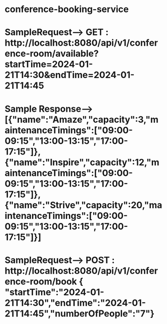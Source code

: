 # conference-booking-service
# SampleRequest--> GET : http://localhost:8080/api/v1/conference-room/available?startTime=2024-01-21T14:30&endTime=2024-01-21T14:45
# Sample Response--> [{"name":"Amaze","capacity":3,"maintenanceTimings":["09:00-09:15","13:00-13:15","17:00-17:15"]},{"name":"Inspire","capacity":12,"maintenanceTimings":["09:00-09:15","13:00-13:15","17:00-17:15"]},{"name":"Strive","capacity":20,"maintenanceTimings":["09:00-09:15","13:00-13:15","17:00-17:15"]}]
# SampleRequest--> POST : http://localhost:8080/api/v1/conference-room/book { "startTime":"2024-01-21T14:30","endTime":"2024-01-21T14:45","numberOfPeople":"7"}